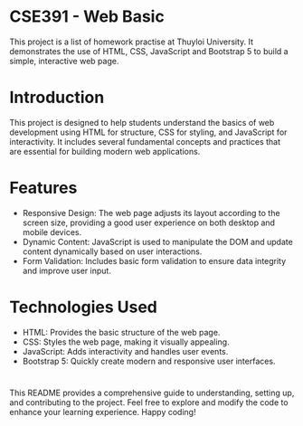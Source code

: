 # CSE391 - Web Basic
This project is a list of homework practise at Thuyloi University. It demonstrates the use of HTML, CSS, JavaScript and Bootstrap 5 to build a simple, interactive web page.

# Introduction
This project is designed to help students understand the basics of web development using HTML for structure, CSS for styling, and JavaScript for interactivity. It includes several fundamental concepts and practices that are essential for building modern web applications.

# Features
- Responsive Design: The web page adjusts its layout according to the screen size, providing a good user experience on both desktop and mobile devices.
- Dynamic Content: JavaScript is used to manipulate the DOM and update content dynamically based on user interactions.
- Form Validation: Includes basic form validation to ensure data integrity and improve user input.

# Technologies Used
- HTML: Provides the basic structure of the web page.
- CSS: Styles the web page, making it visually appealing.
- JavaScript: Adds interactivity and handles user events.
- Bootstrap 5: Quickly create modern and responsive user interfaces.

#
This README provides a comprehensive guide to understanding, setting up, and contributing to the project. Feel free to explore and modify the code to enhance your learning experience. Happy coding!
